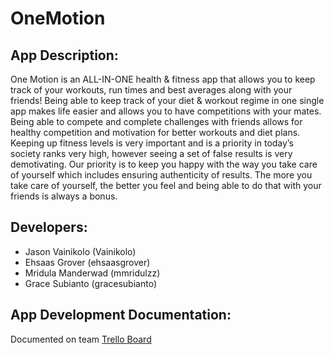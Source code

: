 # OneMotion

## App Description:
One Motion is an ALL-IN-ONE health & fitness app that allows you to keep track of your workouts, run
times and best averages along with your friends! Being able to keep track of your diet & workout
regime in one single app makes life easier and allows you to have competitions with your mates.
Being able to compete and complete challenges with friends allows for healthy competition and
motivation for better workouts and diet plans. Keeping up fitness levels is very important and is a
priority in today’s society ranks very high, however seeing a set of false results is very demotivating.
Our priority is to keep you happy with the way you take care of yourself which includes ensuring
authenticity of results. The more you take care of yourself, the better you feel and being able to do
that with your friends is always a bonus.

## Developers:
- Jason Vainikolo (Vainikolo)
- Ehsaas Grover (ehsaasgrover)
- Mridula Manderwad (mmridulzz)
- Grace Subianto (gracesubianto)

## App Development Documentation:
Documented on team [Trello Board](https://trello.com/b/qtVn1tO8/2020s1e10onemotion)
